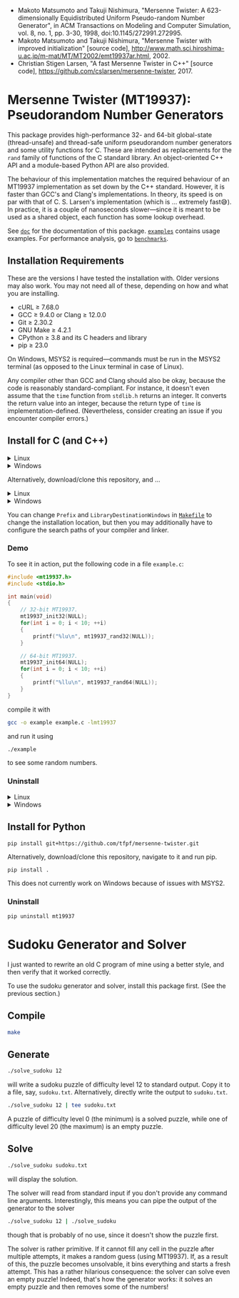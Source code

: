 * Makoto Matsumoto and Takuji Nishimura, "Mersenne Twister: A 623-dimensionally Equidistributed Uniform Pseudo-random
  Number Generator", in ACM Transactions on Modeling and Computer Simulation, vol. 8, no. 1, pp. 3-30, 1998,
  doi:10.1145/272991.272995.
* Makoto Matsumoto and Takuji Nishimura, "Mersenne Twister with improved initialization" [source code],
  http://www.math.sci.hiroshima-u.ac.jp/m-mat/MT/MT2002/emt19937ar.html, 2002.
* Christian Stigen Larsen, "A fast Mersenne Twister in C++" [source code],
  https://github.com/cslarsen/mersenne-twister, 2017.

# Mersenne Twister (MT19937): Pseudorandom Number Generators
This package provides high-performance 32- and 64-bit global-state (thread-unsafe) and thread-safe uniform pseudorandom
number generators and some utility functions for C. These are intended as replacements for the `rand` family of
functions of the C standard library. An object-oriented C++ API and a module-based Python API are also provided.

The behaviour of this implementation matches the required behaviour of an MT19937 implementation as set down by the C++
standard. However, it is faster than GCC's and Clang's implementations. In theory, its speed is on par with that of C.
S. Larsen's implementation (which is … extremely fast:sweat_smile:). In practice, it is a couple of nanoseconds
slower—since it is meant to be used as a shared object, each function has some lookup overhead.

See [`doc`](doc) for the documentation of this package. [`examples`](examples) contains usage examples. For performance
analysis, go to [`benchmarks`](benchmarks).

## Installation Requirements
These are the versions I have tested the installation with. Older versions may also work. You may not need all of
these, depending on how and what you are installing.
* cURL ≥ 7.68.0
* GCC ≥ 9.4.0 or Clang ≥ 12.0.0
* Git ≥ 2.30.2
* GNU Make ≥ 4.2.1
* CPython ≥ 3.8 and its C headers and library
* pip ≥ 23.0

On Windows, MSYS2 is required—commands must be run in the MSYS2 terminal (as opposed to the Linux terminal in case of
Linux).

Any compiler other than GCC and Clang should also be okay, because the code is reasonably standard-compliant. For
instance, it doesn't even assume that the `time` function from `stdlib.h` returns an integer. It converts the return
value into an integer, because the return type of `time` is implementation-defined. (Nevertheless, consider creating an
issue if you encounter compiler errors.)

## Install for C (and C++)
<details>
<summary>Linux</summary>

Open a terminal and run this command.
```sh
curl https://raw.githubusercontent.com/tfpf/mersenne-twister/main/install.sh | sh
```
</details>

<details>
<summary>Windows</summary>

Open an MSYS2 terminal as administrator and run this command.
```sh
curl https://raw.githubusercontent.com/tfpf/mersenne-twister/main/install.sh | sh
```
</details>

Alternatively, download/clone this repository, and …
<details>
<summary>Linux</summary>

open a terminal, navigate to the repository and run this command.
```sh
sudo make install
```
</details>

<details>
<summary>Windows</summary>

open an MSYS2 terminal as administrator, navigate to the repository and run this command.
```sh
make install
```
</details>

You can change `Prefix` and `LibraryDestinationWindows` in [`Makefile`](Makefile) to change the installation location,
but then you may additionally have to configure the search paths of your compiler and linker.

### Demo
To see it in action, put the following code in a file `example.c`:
```C
#include <mt19937.h>
#include <stdio.h>

int main(void)
{
    // 32-bit MT19937.
    mt19937_init32(NULL);
    for(int i = 0; i < 10; ++i)
    {
        printf("%lu\n", mt19937_rand32(NULL));
    }

    // 64-bit MT19937.
    mt19937_init64(NULL);
    for(int i = 0; i < 10; ++i)
    {
        printf("%llu\n", mt19937_rand64(NULL));
    }
}
```
compile it with
```sh
gcc -o example example.c -lmt19937
```
and run it using
```sh
./example
```
to see some random numbers.

### Uninstall
<details>
<summary>Linux</summary>

Open a terminal, navigate to the repository and run this command.
```sh
sudo make uninstall
```
</details>

<details>
<summary>Windows</summary>

Open an MSYS2 terminal as administrator, navigate to the repository and run this command.
```sh
make uninstall
```
</details>

## Install for Python
```
pip install git+https://github.com/tfpf/mersenne-twister.git
```

Alternatively, download/clone this repository, navigate to it and run pip.
```
pip install .
```
This does not currently work on Windows because of issues with MSYS2.

### Uninstall
```
pip uninstall mt19937
```

# Sudoku Generator and Solver
I just wanted to rewrite an old C program of mine using a better style, and then verify that it worked correctly.

To use the sudoku generator and solver, install this package first. (See the previous section.)

## Compile
```sh
make
```

## Generate
```sh
./solve_sudoku 12
```
will write a sudoku puzzle of difficulty level 12 to standard output. Copy it to a file, say, `sudoku.txt`.
Alternatively, directly write the output to `sudoku.txt`.
```sh
./solve_sudoku 12 | tee sudoku.txt
```
A puzzle of difficulty level 0 (the minimum) is a solved puzzle, while one of difficulty level 20 (the maximum) is an
empty puzzle.

## Solve
```sh
./solve_sudoku sudoku.txt
```
will display the solution.

The solver will read from standard input if you don't provide any command line arguments. Interestingly, this means you
can pipe the output of the generator to the solver
```sh
./solve_sudoku 12 | ./solve_sudoku
```
though that is probably of no use, since it doesn't show the puzzle first.

The solver is rather primitive. If it cannot fill any cell in the puzzle after multiple attempts, it makes a random
guess (using MT19937). If, as a result of this, the puzzle becomes unsolvable, it bins everything and starts a fresh
attempt. This has a rather hilarious consequence: the solver can solve even an empty puzzle! Indeed, that's how the
generator works: it solves an empty puzzle and then removes some of the numbers!
